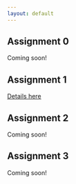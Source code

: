```yaml
---
layout: default
---
```


## Assignment 0
Coming soon!

## Assignment 1
[Details here](/assignment1)

## Assignment 2
Coming soon!

## Assignment 3
Coming soon!
